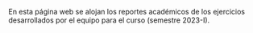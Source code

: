 
En esta página web se alojan los reportes académicos de los ejercicios desarrollados por el equipo para el curso (semestre 2023-I).